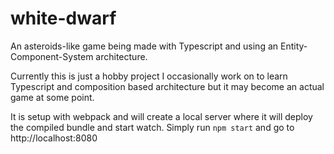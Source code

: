# white-dwarf
An asteroids-like game being made with Typescript and using an Entity-Component-System architecture.

Currently this is just a hobby project I occasionally work on to learn Typescript and composition based architecture but it may become an actual game at some point.

It is setup with webpack and will create a local server where it will deploy the compiled bundle and start watch.
Simply run ```npm start``` and go to http://localhost:8080
